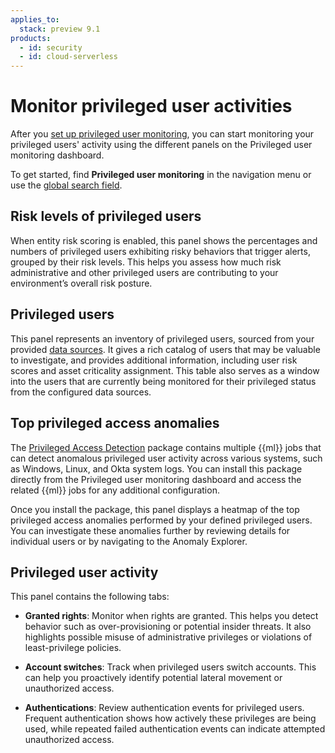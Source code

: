 ```yaml
---
applies_to:
  stack: preview 9.1
products:
  - id: security
  - id: cloud-serverless
---
```


# Monitor privileged user activities

After you [set up privileged user monitoring](/solutions/security/advanced-entity-analytics/privileged-user-monitoring-setup.md), you can start monitoring your privileged users' activity using the different panels on the Privileged user monitoring dashboard.

To get started, find **Privileged user monitoring** in the navigation menu or use the [global search field](/explore-analyze/find-and-organize/find-apps-and-objects.md).

## Risk levels of privileged users

When entity risk scoring is enabled, this panel shows the percentages and numbers of privileged users exhibiting risky behaviors that trigger alerts, grouped by their risk levels. This helps you assess how much risk administrative and other privileged users are contributing to your environment’s overall risk posture.

## Privileged users

This panel represents an inventory of privileged users, sourced from your provided [data sources](/solutions/security/advanced-entity-analytics/privileged-user-monitoring-setup.md#manage-data-sources). It gives a rich catalog of users that may be valuable to investigate, and provides additional information, including user risk scores and asset criticality assignment. This table also serves as a window into the users that are currently being monitored for their privileged status from the configured data sources.

## Top privileged access anomalies

The [Privileged Access Detection](integration-docs://reference/pad.md) package contains multiple {{ml}} jobs that can detect anomalous privileged user activity across various systems, such as Windows, Linux, and Okta system logs. You can install this package directly from the Privileged user monitoring dashboard and access the related {{ml}} jobs for any additional configuration.

Once you install the package, this panel displays a heatmap of the top privileged access anomalies performed by your defined privileged users. You can investigate these anomalies further by reviewing details for individual users or by navigating to the Anomaly Explorer.

## Privileged user activity

This panel contains the following tabs:

* **Granted rights**: Monitor when rights are granted. This helps you detect behavior such as over-provisioning or potential insider threats. It also highlights possible misuse of administrative privileges or violations of least-privilege policies.

* **Account switches**: Track when privileged users switch accounts. This can help you proactively identify potential lateral movement or unauthorized access.

* **Authentications**: Review authentication events for privileged users. Frequent authentication shows how actively these privileges are being used, while repeated failed authentication events can indicate attempted unauthorized access.
